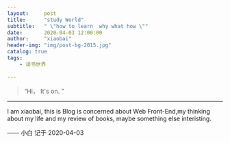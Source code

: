 ```yaml
---
layout:     post
title:      "study World"
subtitle:   " \"how to learn  why what how \""
date:       2020-04-03 12:00:00
author:     "xiaobai"
header-img: "img/post-bg-2015.jpg"
catalog: true
tags:
    - 读书世界
     
---
```


> “Hi， It's on. ”


---

I am xiaobai, this is Blog is concerned about Web Front-End,my thinking about my life and my review of  books, maybe something else interisting.

<!-- 
<p id = "build"></p> -->





 

—— 小白 记于 2020-04-03



